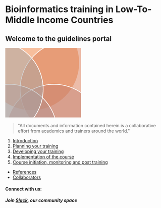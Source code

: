 # Bioinformatics training in Low-To-Middle Income Countries

## Welcome to the guidelines portal

![](images/guidelines.png)

> "All documents and information contained herein is a collaborative effort from academics and trainers around the world."  


1. [Introduction](https://bioinfo-training.github.io/Introduction.html)
2. [Planning your training](https://bioinfo-training.github.io/guidelines/Planning_your_training.html)
3. [Developing your training](https://bioinfo-training.github.io/guidelines/Developing_your_training.html)
4. [Implementation of the course](https://bioinfo-training.github.io/guidelines/Implementation_of_the_course.html)
5. [Course initiation, monitoring and post training](https://bioinfo-training.github.io/guidelines/Course_initiation_monitoring_and_post_training.html)

* [References](https://github.com/bioinfo-training/guidelines/blob/main/References.html)
* [Collaborators](https://github.com/bioinfo-training/guidelines/blob/main/our-team.html)




#### Connect with us:

##### Join [Slack](https://bioinfolmics.slack.com/), our community space <a id="welcome-to-slack"></a>

